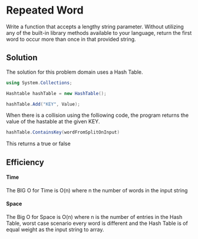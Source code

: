 # Repeated Word
Write a function that accepts a lengthy string parameter.
Without utilizing any of the built-in library methods available to your language, return the first word to occur more than once in that provided string.

## Solution
The solution for this problem domain uses a Hash Table.

```c#
using System.Collections;
```

```c#
Hashtable hashTable = new HashTable();

hashTable.Add("KEY", Value);
```
When there is a collision using the folliowing code, the program returns the value of the hastable at the given KEY.

```c#
hashTable.ContainsKey(wordFromSplitOnInput)
```
This returns a true or false

## Efficiency

#### Time
The BIG O for Time is O(n) where n the number of words in the input string

#### Space
The Big O for Space is O(n) where n is the number of entries in the Hash Table, worst case scenario every word is different and the Hash Table is of equal weight as the input string to array.

